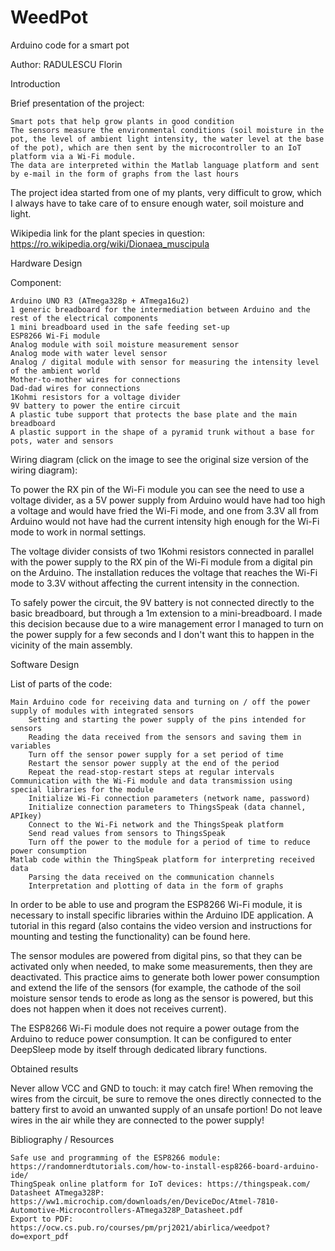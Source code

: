 # WeedPot
Arduino code for a smart pot

Author: RADULESCU Florin

Introduction

Brief presentation of the project:

    Smart pots that help grow plants in good condition
    The sensors measure the environmental conditions (soil moisture in the pot, the level of ambient light intensity, the water level at the base of the pot), which are then sent by the microcontroller to an IoT platform via a Wi-Fi module.
    The data are interpreted within the Matlab language platform and sent by e-mail in the form of graphs from the last hours

The project idea started from one of my plants, very difficult to grow, which I always have to take care of to ensure enough water, soil moisture and light.

Wikipedia link for the plant species in question: https://ro.wikipedia.org/wiki/Dionaea_muscipula

Hardware Design

Component:

    Arduino UNO R3 (ATmega328p + ATmega16u2)
    1 generic breadboard for the intermediation between Arduino and the rest of the electrical components
    1 mini breadboard used in the safe feeding set-up
    ESP8266 Wi-Fi module
    Analog module with soil moisture measurement sensor
    Analog mode with water level sensor
    Analog / digital module with sensor for measuring the intensity level of the ambient world
    Mother-to-mother wires for connections
    Dad-dad wires for connections
    1Kohmi resistors for a voltage divider
    9V battery to power the entire circuit
    A plastic tube support that protects the base plate and the main breadboard
    A plastic support in the shape of a pyramid trunk without a base for pots, water and sensors

Wiring diagram (click on the image to see the original size version of the wiring diagram):

To power the RX pin of the Wi-Fi module you can see the need to use a voltage divider, as a 5V power supply from Arduino would have had too high a voltage and would have fried the Wi-Fi mode, and one from 3.3V all from Arduino would not have had the current intensity high enough for the Wi-Fi mode to work in normal settings.

The voltage divider consists of two 1Kohmi resistors connected in parallel with the power supply to the RX pin of the Wi-Fi module from a digital pin on the Arduino. The installation reduces the voltage that reaches the Wi-Fi mode to 3.3V without affecting the current intensity in the connection.

To safely power the circuit, the 9V battery is not connected directly to the basic breadboard, but through a 1m extension to a mini-breadboard. I made this decision because due to a wire management error I managed to turn on the power supply for a few seconds and I don't want this to happen in the vicinity of the main assembly.

Software Design

List of parts of the code:

    Main Arduino code for receiving data and turning on / off the power supply of modules with integrated sensors
        Setting and starting the power supply of the pins intended for sensors
        Reading the data received from the sensors and saving them in variables
        Turn off the sensor power supply for a set period of time
        Restart the sensor power supply at the end of the period
        Repeat the read-stop-restart steps at regular intervals
    Communication with the Wi-Fi module and data transmission using special libraries for the module
        Initialize Wi-Fi connection parameters (network name, password)
        Initialize connection parameters to ThingsSpeak (data channel, APIkey)
        Connect to the Wi-Fi network and the ThingsSpeak platform
        Send read values ​​from sensors to ThingsSpeak
        Turn off the power to the module for a period of time to reduce power consumption
    Matlab code within the ThingSpeak platform for interpreting received data
        Parsing the data received on the communication channels
        Interpretation and plotting of data in the form of graphs

In order to be able to use and program the ESP8266 Wi-Fi module, it is necessary to install specific libraries within the Arduino IDE application. A tutorial in this regard (also contains the video version and instructions for mounting and testing the functionality) can be found here.

The sensor modules are powered from digital pins, so that they can be activated only when needed, to make some measurements, then they are deactivated. This practice aims to generate both lower power consumption and extend the life of the sensors (for example, the cathode of the soil moisture sensor tends to erode as long as the sensor is powered, but this does not happen when it does not receives current).

The ESP8266 Wi-Fi module does not require a power outage from the Arduino to reduce power consumption. It can be configured to enter DeepSleep mode by itself through dedicated library functions.

Obtained results

Never allow VCC and GND to touch: it may catch fire! When removing the wires from the circuit, be sure to remove the ones directly connected to the battery first to avoid an unwanted supply of an unsafe portion! Do not leave wires in the air while they are connected to the power supply!

Bibliography / Resources

    Safe use and programming of the ESP8266 module: https://randomnerdtutorials.com/how-to-install-esp8266-board-arduino-ide/
    ThingSpeak online platform for IoT devices: https://thingspeak.com/
    Datasheet ATmega328P: https://ww1.microchip.com/downloads/en/DeviceDoc/Atmel-7810-Automotive-Microcontrollers-ATmega328P_Datasheet.pdf
    Export to PDF: https://ocw.cs.pub.ro/courses/pm/prj2021/abirlica/weedpot?do=export_pdf
